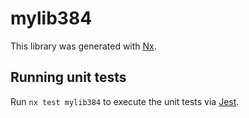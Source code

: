 # mylib384

This library was generated with [Nx](https://nx.dev).

## Running unit tests

Run `nx test mylib384` to execute the unit tests via [Jest](https://jestjs.io).
